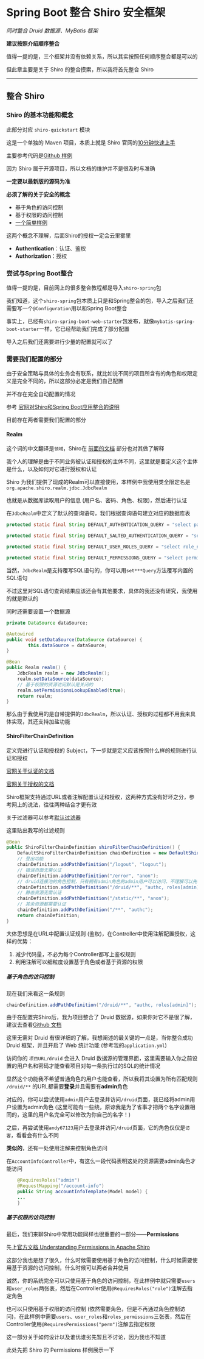 # Spring Boot 整合 Shiro 安全框架

*同时整合 Druid 数据源、MyBatis 框架*

**建议按照介绍顺序整合**

值得一提的是，三个框架并没有依赖关系，所以其实按照任何顺序整合都是可以的

但此章主要是关于 Shiro 的整合摸索，所以我将首先整合 Shiro

---

## 整合 Shiro

### Shiro 的基本功能和概念

此部分对应 `shiro-quickstart` 模块

这是一个单独的 Maven 项目，本质上就是 Shiro 官网的[10分钟快速上手](https://shiro.apache.org/10-minute-tutorial.html)

主要参考代码是[Github 样例](https://github.com/apache/shiro/tree/master/samples/quickstart)

因为 Shiro 属于开源项目，所以文档的维护并不是很及时与准确

**一定要以最新版的源码为准**

**必须了解的关于安全的概念**
- 基于角色的访问控制
- 基于权限的访问控制
- [一个简单样例](https://www.cnblogs.com/zhexiu/p/7816055.html)

这两个概念不理解，后面Shiro的授权一定会云里雾里

- **Authentication**：认证、鉴权
- **Authorization**：授权

### 尝试与Spring Boot整合

值得一提的是，目前网上的很多整合教程都是导入`shiro-spring`包

我们知道，这个`shiro-spring`包本质上只是和Spring整合的包，导入之后我们还需要写一个`@Configuration`用以和Spring Boot整合

事实上，已经有`shiro-spring-boot-web-starter`包发布，就像`mybatis-spring-boot-starter`一样，它已经帮助我们完成了部分配置

导入之后我们还需要进行少量的配置就可以了

### 需要我们配置的部分

由于安全策略与具体的业务会有联系，就比如说不同的项目所含有的角色和权限定义是完全不同的，所以这部分必定是我们自己配置

并不存在完全自动配置的情况

参考 [官网对Shiro和Spring Boot应用整合的说明](https://shiro.apache.org/spring-boot.html#web-applications)

目前存在两者需要我们配置的部分

#### Realm

这个词的中文翻译是`领域`，Shiro在 [前面的文档](https://shiro.apache.org/architecture.html) 部分也对其做了解释

我个人的理解是由于不同业务被认证和授权的主体不同，这里就是要定义这个主体是什么，以及如何对它进行授权和认证

Shiro 为我们提供了现成的Realm可以直接使用，本样例中我使用类全限定名是`org.apache.shiro.realm.jdbc.JdbcRealm`

也就是从数据库读取用户的信息 (用户名、密码、角色、权限)，然后进行认证

在`JdbcRealm`中定义了默认的查询语句，我们根据查询语句建立对应的数据库表

```java
protected static final String DEFAULT_AUTHENTICATION_QUERY = "select password from users where username = ?";

protected static final String DEFAULT_SALTED_AUTHENTICATION_QUERY = "select password, password_salt from users where username = ?";

protected static final String DEFAULT_USER_ROLES_QUERY = "select role_name from user_roles where username = ?";

protected static final String DEFAULT_PERMISSIONS_QUERY = "select permission from roles_permissions where role_name = ?";
```

当然，`JdbcRealm`是支持覆写SQL语句的，你可以用`set***Query`方法覆写内置的SQL语句

不过这里对SQL语句查询结果应该还会有其他要求，具体的我还没有研究，我使用的就是默认的

同时还需要设置一个数据源

```java
private DataSource dataSource;

@Autowired
public void setDataSource(DataSource dataSource) {
        this.dataSource = dataSource;
}

@Bean
public Realm realm() {
    JdbcRealm realm = new JdbcRealm();
    realm.setDataSource(dataSource);
    // 基于权限的资源访问默认是关闭的
    realm.setPermissionsLookupEnabled(true);
    return realm;
}
```

那么由于我使用的是自带提供的`JdbcRealm`，所以认证、授权的过程都不用我来具体实现，其还支持加盐功能


#### ShiroFilterChainDefinition

定义完进行认证和授权的 Subject，下一步就是定义应该按照什么样的规则进行认证和授权

[官网关于认证的文档](https://shiro.apache.org/authentication.html)

[官网关于授权的文档](https://shiro.apache.org/authorization.html)

Shiro框架支持通过URL或者注解配置认证和授权，这两种方式没有好坏之分，参考网上的说法，往往两种结合才更有效

关于过滤器可以参考[默认过滤器](https://shiro.apache.org/web.html#default-filters)

这里贴出我写的过滤规则

```java
@Bean
public ShiroFilterChainDefinition shiroFilterChainDefinition() {
    DefaultShiroFilterChainDefinition chainDefinition = new DefaultShiroFilterChainDefinition();
    // 登出功能
    chainDefinition.addPathDefinition("/logout", "logout");
    // 错误页面无需认证
    chainDefinition.addPathDefinition("/error", "anon");
    // druid连接池的角色控制，只有拥有admin角色的admin用户可以访问，不理解可以先不管
    chainDefinition.addPathDefinition("/druid/**", "authc, roles[admin]");
    // 静态资源无需认证
    chainDefinition.addPathDefinition("/static/**", "anon");
    // 其余资源都需要认证
    chainDefinition.addPathDefinition("/**", "authc");
    return chainDefinition;
}
```

大体思想是在URL中配置认证规则 (鉴权)，在Controller中使用注解配置授权，这样的优势：

1. 减少代码量，不必为每个Controller都写上鉴权规则
2. 利用注解可以细粒度设置基于角色或者基于资源的权限

##### 基于角色的访问控制

现在我们来看这一条规则

```java
chainDefinition.addPathDefinition("/druid/**", "authc, roles[admin]");
```

由于在配置完Shiro后，我为项目整合了 Druid 数据源，如果你对它不是很了解，建议去查看[Github 文档](https://github.com/alibaba/druid/wiki/%E5%B8%B8%E8%A7%81%E9%97%AE%E9%A2%98)

这里无需对 Druid 有很详细的了解，我想阐述的最关键的一点是，当你整合成功 Druid 框架，并且开启了 Web 统计功能 (参考我的`application.yml`)

访问你的 `项目URL/druid` 会进入 Druid 数据源的管理界面，这里需要输入你之前设置的用户名和密码才能查看项目对每一条执行过的SQL的统计情况

显然这个功能我不希望普通角色的用户也能查看，所以我将其设置为所有匹配规则 `/druid/**` 的URL都需要**登录**并且需要有**admin**角色

对应的，你可以尝试使用`admin`用户去登录并访问`/druid`页面，我已经将admin用户设置为admin角色 (这里可能有一些绕，原谅我是为了省事才把两个名字设置相同的，这里的用户名完全可以修改为你自己的名字！)

之后，再尝试使用`andy67123`用户去登录并访问`/druid`页面，它的角色仅仅是`访客`，看看会有什么不同

**类似的**，还有一处使用注解来控制角色访问

在`AccountInfoController`中，有这么一段代码表明这处的资源需要admin角色才能访问

```java
    @RequiresRoles("admin")
    @RequestMapping("/account-info")
    public String accountInfoTemplate(Model model) {
    ...
    }
```

##### 基于权限的访问控制

最后，我们来聊Shiro中常用功能同样也很重要的一部分——**Permissions**

先上[官方文档 Understanding Permissions in Apache Shiro](https://shiro.apache.org/permissions.html)

这部分我也是想了很久，什么时候需要使用基于角色的访问控制，什么时候需要使用基于资源的访问控制，什么时候可以两者合并使用

诚然，你的系统完全可以只使用基于角色的访问控制，在此样例中就只需要`users`和`user_roles`两张表，然后在Controller使用`@RequiresRoles("role")`注解去指定角色

也可以只使用基于权限的访问控制 (依然需要角色，但是不再通过角色控制访问)，在此样例中需要`users`、`user_roles`和`roles_permissions`三张表，然后在Controller使用`@RequiresPermissions("perm")`注解去指定权限

这一部分关于如何设计以及谁优谁劣先暂且不讨论，因为我也不知道

此处先把 Shiro 的 Permissions 样例展示一下

